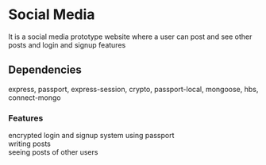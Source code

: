 # Social Media

It is a social media prototype website where a user can post and see other posts and login and signup features

## Dependencies
express, passport, express-session, crypto, passport-local, mongoose, hbs, connect-mongo

### Features
encrypted login and signup system using passport<br>
writing posts <br>
seeing posts of other users <br>




